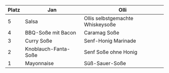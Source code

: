 Platz | Jan | Olli
------ | ------|----------
5      |Salsa|Ollis selbstgemachte Whiskeysoße
4      |BBQ-Soße mit Bacon| Caramag Soße
3      |Curry Soße| Senf-Honig Marinade
2      |Knoblauch-Fanta-Soße| Senf Soße ohne Honig
1      |Mayonnaise| Süß-Sauer-Soße
